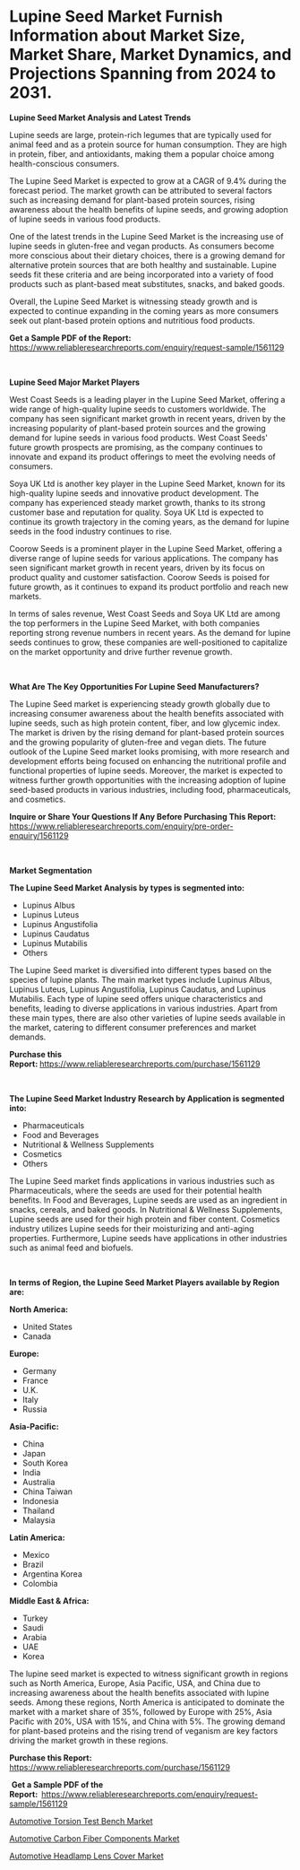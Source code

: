 <p><h1>Lupine Seed Market Furnish Information about Market Size, Market Share, Market Dynamics, and Projections Spanning from 2024 to 2031.</h1></p><p><strong>Lupine Seed Market Analysis and Latest Trends</strong></p>
<p><p>Lupine seeds are large, protein-rich legumes that are typically used for animal feed and as a protein source for human consumption. They are high in protein, fiber, and antioxidants, making them a popular choice among health-conscious consumers.</p><p>The Lupine Seed Market is expected to grow at a CAGR of 9.4% during the forecast period. The market growth can be attributed to several factors such as increasing demand for plant-based protein sources, rising awareness about the health benefits of lupine seeds, and growing adoption of lupine seeds in various food products.</p><p>One of the latest trends in the Lupine Seed Market is the increasing use of lupine seeds in gluten-free and vegan products. As consumers become more conscious about their dietary choices, there is a growing demand for alternative protein sources that are both healthy and sustainable. Lupine seeds fit these criteria and are being incorporated into a variety of food products such as plant-based meat substitutes, snacks, and baked goods.</p><p>Overall, the Lupine Seed Market is witnessing steady growth and is expected to continue expanding in the coming years as more consumers seek out plant-based protein options and nutritious food products.</p></p>
<p><strong>Get a Sample PDF of the Report:&nbsp;</strong> <a href="https://www.reliableresearchreports.com/enquiry/request-sample/1561129">https://www.reliableresearchreports.com/enquiry/request-sample/1561129</a></p>
<p>&nbsp;</p>
<p><strong>Lupine Seed Major Market Players</strong></p>
<p><p>West Coast Seeds is a leading player in the Lupine Seed Market, offering a wide range of high-quality lupine seeds to customers worldwide. The company has seen significant market growth in recent years, driven by the increasing popularity of plant-based protein sources and the growing demand for lupine seeds in various food products. West Coast Seeds' future growth prospects are promising, as the company continues to innovate and expand its product offerings to meet the evolving needs of consumers.</p><p>Soya UK Ltd is another key player in the Lupine Seed Market, known for its high-quality lupine seeds and innovative product development. The company has experienced steady market growth, thanks to its strong customer base and reputation for quality. Soya UK Ltd is expected to continue its growth trajectory in the coming years, as the demand for lupine seeds in the food industry continues to rise.</p><p>Coorow Seeds is a prominent player in the Lupine Seed Market, offering a diverse range of lupine seeds for various applications. The company has seen significant market growth in recent years, driven by its focus on product quality and customer satisfaction. Coorow Seeds is poised for future growth, as it continues to expand its product portfolio and reach new markets.</p><p>In terms of sales revenue, West Coast Seeds and Soya UK Ltd are among the top performers in the Lupine Seed Market, with both companies reporting strong revenue numbers in recent years. As the demand for lupine seeds continues to grow, these companies are well-positioned to capitalize on the market opportunity and drive further revenue growth.</p></p>
<p>&nbsp;</p>
<p><strong>What Are The Key Opportunities For Lupine Seed Manufacturers?</strong></p>
<p><p>The Lupine Seed market is experiencing steady growth globally due to increasing consumer awareness about the health benefits associated with lupine seeds, such as high protein content, fiber, and low glycemic index. The market is driven by the rising demand for plant-based protein sources and the growing popularity of gluten-free and vegan diets. The future outlook of the Lupine Seed market looks promising, with more research and development efforts being focused on enhancing the nutritional profile and functional properties of lupine seeds. Moreover, the market is expected to witness further growth opportunities with the increasing adoption of lupine seed-based products in various industries, including food, pharmaceuticals, and cosmetics.</p></p>
<p><strong>Inquire or Share Your Questions If Any Before Purchasing This Report:</strong> <a href="https://www.reliableresearchreports.com/enquiry/pre-order-enquiry/1561129">https://www.reliableresearchreports.com/enquiry/pre-order-enquiry/1561129</a></p>
<p>&nbsp;</p>
<p><strong>Market Segmentation</strong></p>
<p><strong>The Lupine Seed Market Analysis by types is segmented into:</strong></p>
<p><ul><li>Lupinus Albus</li><li>Lupinus Luteus</li><li>Lupinus Angustifolia</li><li>Lupinus Caudatus</li><li>Lupinus Mutabilis</li><li>Others</li></ul></p>
<p><p>The Lupine Seed market is diversified into different types based on the species of lupine plants. The main market types include Lupinus Albus, Lupinus Luteus, Lupinus Angustifolia, Lupinus Caudatus, and Lupinus Mutabilis. Each type of lupine seed offers unique characteristics and benefits, leading to diverse applications in various industries. Apart from these main types, there are also other varieties of lupine seeds available in the market, catering to different consumer preferences and market demands.</p></p>
<p><strong>Purchase this Report:&nbsp;</strong><a href="https://www.reliableresearchreports.com/purchase/1561129">https://www.reliableresearchreports.com/purchase/1561129</a></p>
<p>&nbsp;</p>
<p><strong>The Lupine Seed Market Industry Research by Application is segmented into:</strong></p>
<p><ul><li>Pharmaceuticals</li><li>Food and Beverages</li><li>Nutritional & Wellness Supplements</li><li>Cosmetics</li><li>Others</li></ul></p>
<p><p>The Lupine Seed market finds applications in various industries such as Pharmaceuticals, where the seeds are used for their potential health benefits. In Food and Beverages, Lupine seeds are used as an ingredient in snacks, cereals, and baked goods. In Nutritional & Wellness Supplements, Lupine seeds are used for their high protein and fiber content. Cosmetics industry utilizes Lupine seeds for their moisturizing and anti-aging properties. Furthermore, Lupine seeds have applications in other industries such as animal feed and biofuels.</p></p>
<p>&nbsp;</p>
<p><strong>In terms of Region, the Lupine Seed Market Players available by Region are:</strong></p>
<p>
    <p> <strong> North America: </strong>
        <ul>
            <li>United States</li>
            <li>Canada</li>
        </ul>
        </p> 
    <p> <strong> Europe: </strong>
        <ul>
            <li>Germany</li>
            <li>France</li>
            <li>U.K.</li>
            <li>Italy</li>
            <li>Russia</li>
        </ul>
        </p> 
    <p> <strong> Asia-Pacific: </strong>
        <ul>
            <li>China</li>
            <li>Japan</li>
            <li>South Korea</li>
            <li>India</li>
            <li>Australia</li>
            <li>China Taiwan</li>
            <li>Indonesia</li>
            <li>Thailand</li>
            <li>Malaysia</li>
        </ul>
        </p> 
    <p> <strong> Latin America: </strong>
        <ul>
            <li>Mexico</li>
            <li>Brazil</li>
            <li>Argentina Korea</li>
            <li>Colombia</li>
        </ul>
        </p> 
    <p> <strong> Middle East & Africa: </strong>
        <ul>
            <li>Turkey</li>
            <li>Saudi</li>
            <li>Arabia</li>
            <li>UAE</li>
            <li>Korea</li>
        </ul>
    </p>
    </p>
<p><p>The lupine seed market is expected to witness significant growth in regions such as North America, Europe, Asia Pacific, USA, and China due to increasing awareness about the health benefits associated with lupine seeds. Among these regions, North America is anticipated to dominate the market with a market share of 35%, followed by Europe with 25%, Asia Pacific with 20%, USA with 15%, and China with 5%. The growing demand for plant-based proteins and the rising trend of veganism are key factors driving the market growth in these regions.</p></p>
<p><strong>Purchase this Report: </strong><a href="https://www.reliableresearchreports.com/purchase/1561129">https://www.reliableresearchreports.com/purchase/1561129</a></p>
<p>&nbsp;<strong>Get a Sample PDF of the Report:&nbsp;&nbsp;</strong><a href="https://www.reliableresearchreports.com/enquiry/request-sample/1561129">https://www.reliableresearchreports.com/enquiry/request-sample/1561129</a></p>
<p><strong></strong></p>
<p><p><a href="https://view.publitas.com/reportprime-1/automotive-torsion-test-bench-market-analysis-examines-its-scope-on-growth-opportunities-and-forecasted-trends-spanning-from-2024-to-2031/">Automotive Torsion Test Bench Market</a></p><p><a href="https://view.publitas.com/reportprime-1/automotive-carbon-fiber-components-market-research-report-provides-critical-insights-that-can-help-shape-business-development-and-investment-strategies/">Automotive Carbon Fiber Components Market</a></p><p><a href="https://view.publitas.com/reportprime-1/automotive-headlamp-lens-cover-market-size-and-growth-market-segmentation-regional-and-country-breakdowns-and-market-trends-for-period-from-2024-2031/">Automotive Headlamp Lens Cover Market</a></p></p>